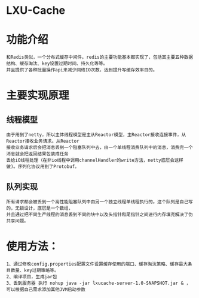 # LXU-Cache
    
# 功能介绍
	和Redis类似，一个分布式缓存中间件。redis的主要功能基本都实现了，包括其主要五种数据结构、缓存淘汰、key设置过期时间、持久化等等。
	并且提供了各种批量操作api来减少网络IO次数，达到提升写缓存效率目的。
# 主要实现原理
## 线程模型
    由于用到了netty，所以主体线程模型是主从Reactor模型，主Reactor接收连接事件，从Reactor接收业务请求。从Reactor
    接收业务请求后会把消息丢到一个阻塞队列中去，由一个单线程消费队列中的消息，消费完一个消息就会把返回结果包装成任务
    丢给iO线程处理（在非io线程中调用channelHandler的write方法，netty底层会这样做)。序列化协议用到了Protobuf。
## 队列实现
    所有请求都会被丢到一个高性能阻塞队列中由另一个独立线程单线程执行的。这个队列是自己写的，无锁设计，底层是一个数组，
    并且通过把不同生产线程的消息丢到不同的块中以及头指针和尾指针之间进行内存填充解决了伪共享问题。




# 	使用方法：
    1、通过修改config.properties配置文件设置缓存使用的端口、缓存淘汰策略、缓存最大条目数量、key过期策略等。
    2、编译项目，生成jar包
    3、丢到服务器 执行 nohup java -jar lxucache-server-1.0-SNAPSHOT.jar & ，可以根据自己需求添加其他JVM启动参数
